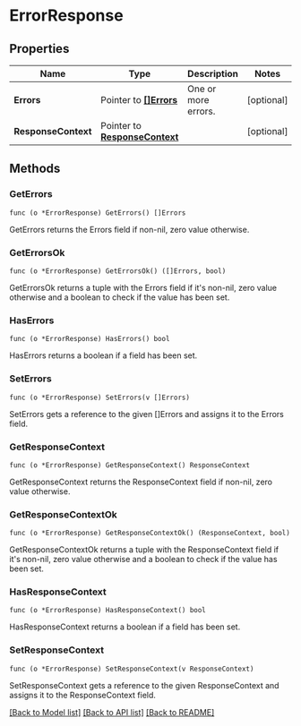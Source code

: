 # ErrorResponse

## Properties

Name | Type | Description | Notes
------------ | ------------- | ------------- | -------------
**Errors** | Pointer to [**[]Errors**](Errors.md) | One or more errors. | [optional] 
**ResponseContext** | Pointer to [**ResponseContext**](ResponseContext.md) |  | [optional] 

## Methods

### GetErrors

`func (o *ErrorResponse) GetErrors() []Errors`

GetErrors returns the Errors field if non-nil, zero value otherwise.

### GetErrorsOk

`func (o *ErrorResponse) GetErrorsOk() ([]Errors, bool)`

GetErrorsOk returns a tuple with the Errors field if it's non-nil, zero value otherwise
and a boolean to check if the value has been set.

### HasErrors

`func (o *ErrorResponse) HasErrors() bool`

HasErrors returns a boolean if a field has been set.

### SetErrors

`func (o *ErrorResponse) SetErrors(v []Errors)`

SetErrors gets a reference to the given []Errors and assigns it to the Errors field.

### GetResponseContext

`func (o *ErrorResponse) GetResponseContext() ResponseContext`

GetResponseContext returns the ResponseContext field if non-nil, zero value otherwise.

### GetResponseContextOk

`func (o *ErrorResponse) GetResponseContextOk() (ResponseContext, bool)`

GetResponseContextOk returns a tuple with the ResponseContext field if it's non-nil, zero value otherwise
and a boolean to check if the value has been set.

### HasResponseContext

`func (o *ErrorResponse) HasResponseContext() bool`

HasResponseContext returns a boolean if a field has been set.

### SetResponseContext

`func (o *ErrorResponse) SetResponseContext(v ResponseContext)`

SetResponseContext gets a reference to the given ResponseContext and assigns it to the ResponseContext field.


[[Back to Model list]](../README.md#documentation-for-models) [[Back to API list]](../README.md#documentation-for-api-endpoints) [[Back to README]](../README.md)


